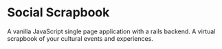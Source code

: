 # Social Scrapbook

A vanilla JavaScript single page application with a rails backend. A virtual scrapbook of your cultural events and experiences.
